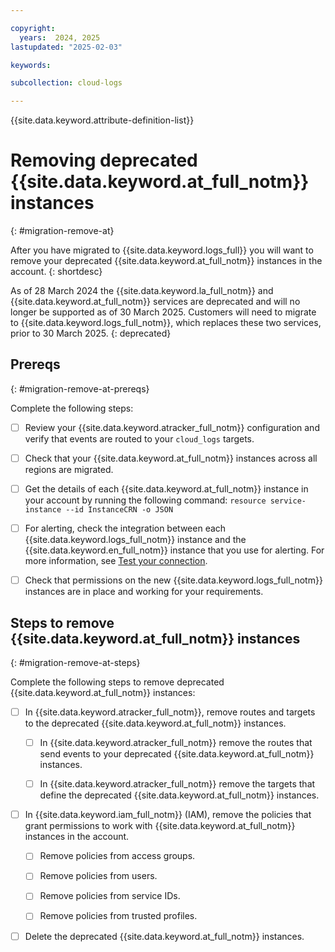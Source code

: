 ```yaml
---

copyright:
  years:  2024, 2025
lastupdated: "2025-02-03"

keywords:

subcollection: cloud-logs

---
```


{{site.data.keyword.attribute-definition-list}}


# Removing deprecated {{site.data.keyword.at_full_notm}} instances
{: #migration-remove-at}

After you have migrated to {{site.data.keyword.logs_full}} you will want to remove your deprecated {{site.data.keyword.at_full_notm}} instances in the account.
{: shortdesc}

As of 28 March 2024 the {{site.data.keyword.la_full_notm}} and {{site.data.keyword.at_full_notm}} services are deprecated and will no longer be supported as of 30 March 2025. Customers will need to migrate to {{site.data.keyword.logs_full_notm}}, which replaces these two services, prior to 30 March 2025.
{: deprecated}

## Prereqs
{: #migration-remove-at-prereqs}

Complete the following steps:

- [ ] Review your {{site.data.keyword.atracker_full_notm}} configuration and verify that events are routed to your `cloud_logs` targets.

- [ ]  Check that your {{site.data.keyword.at_full_notm}} instances across all regions are migrated.

- [ ] Get the details of each {{site.data.keyword.at_full_notm}} instance in your account by running the following command: `resource service-instance --id InstanceCRN -o JSON`

- [ ] For alerting, check the integration between each {{site.data.keyword.logs_full_notm}} instance and the {{site.data.keyword.en_full_notm}} instance that you use for alerting. For more information, see [Test your connection](/docs/cloud-logs?topic=cloud-logs-event-notifications-configure#event-notifications-configure-next).

- [ ] Check that permissions on the new {{site.data.keyword.logs_full_notm}} instances are in place and working for your requirements.


## Steps to remove {{site.data.keyword.at_full_notm}} instances
{: #migration-remove-at-steps}

Complete the following steps to remove deprecated {{site.data.keyword.at_full_notm}} instances:

- [ ] In {{site.data.keyword.atracker_full_notm}}, remove routes and targets to the deprecated {{site.data.keyword.at_full_notm}} instances.

    - [ ] In {{site.data.keyword.atracker_full_notm}} remove the routes that send events to your deprecated {{site.data.keyword.at_full_notm}} instances.

    - [ ] In {{site.data.keyword.atracker_full_notm}} remove the targets that define the deprecated {{site.data.keyword.at_full_notm}} instances.

- [ ] In {{site.data.keyword.iam_full_notm}} (IAM), remove the policies that grant permissions to work with {{site.data.keyword.at_full_notm}} instances in the account.

    - [ ] Remove policies from access groups.

    - [ ] Remove policies from users.

    - [ ] Remove policies from service IDs.

    - [ ] Remove policies from trusted profiles.

- [ ] Delete the deprecated {{site.data.keyword.at_full_notm}} instances.
